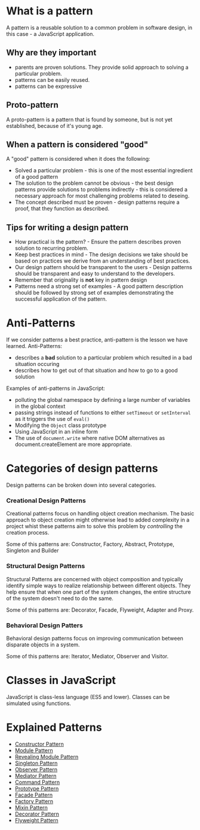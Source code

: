 # What is a pattern

А pattern is a reusable solution to a common problem in software design, in this case - a JavaScript application.

## Why are they important

- parents are proven solutions. They provide solid approach to solving a particular problem.
- patterns can be easily reused.
- patterns can be expressive

## Proto-pattern

A proto-pattern is a pattern that is found by someone, but is not yet established, because of it's young age.

## When a pattern is considered "good"
A "good" pattern is considered when it does the following:

- Solved a particular problem - this is one of the most essential ingredient of a good pattern
- The solution to the problem cannot be obvious - the best design patterns provide solutions to problems indirectly - this is considered a necessary approach for most challenging problems related to deseing.
- The concept described must be proven - design patterns require a proof, that they function as described.

## Tips for writing a design pattern

- How practical is the pattern? - Ensure the pattern describes proven solution to recurring problem.
- Keep best practices in mind - The design decisions we take should be based on practices we derive from an understanding of best practices.
- Our design pattern should be transparent to the users - Design patterns should be transparent and easy to understand to the developers.
- Remember that originality is **not** key in pattern design
- Patterns need a strong set of examples - A good pattern description should be followed by strong set of examples demonstrating the successful application of the pattern.

# Anti-Patterns

If we consider patterns a best practice, anti-pattern is the lesson we have learned. Anti-Patterns:

- describes a **bad** solution to a particular problem which resulted in a bad situation occuring
- describes how to get out of that situation and how to go to a good solution

Examples of anti-patterns in JavaScript:

- polluting the global namespace by defining a large number of variables in the global context
- passing strings instead of functions to either `setTimeout` or `setInterval` as it triggers the use of `eval()`
- Modifying the `Object` class prototype
- Using JavaScript in an inline form
- The use of `document.write` where native DOM alternatives as document.createElement are more appropriate.

# Categories of design patterns

Design patterns can be broken down into several categories.

### Creational Design Patterns

Creational patterns focus on handling object creation mechanism. The basic approach to object creation might otherwise lead to added complexity in a project whist these patterns aim to solve this problem by _controlling_ the creation process.

Some of this patterns are: Constructor, Factory, Abstract, Prototype, Singleton and Builder

### Structural Design Patterns

Structural Patterns are concerned with object composition and typically identify simple ways to realize relationship between different objects. They help ensure that when one part of the system changes, the entire structure of the system doesn't need to do the same.

Some of this patterns are: Decorator, Facade, Flyweight, Adapter and Proxy.

### Behavioral Design Patters

Behavioral design patterns focus on improving communication between disparate objects in a system.

Some of this patterns are: Iterator, Mediator, Observer and Visitor.

# Classes in JavaScript

JavaScript is class-less language (ES5 and lower). Classes can be simulated using functions.

# Explained Patterns

- [Constructor Pattern](https://github.com/KleoPetroff/javascript-design-patterns/tree/master/constructor-pattern)
- [Module Pattern](https://github.com/KleoPetroff/javascript-design-patterns/tree/master/module-pattern)
- [Revealing Module Pattern](https://github.com/KleoPetroff/javascript-design-patterns/tree/master/revealing-module-pattern)
- [Singleton Pattern](https://github.com/KleoPetroff/javascript-design-patterns/tree/master/singleton-pattern)
- [Observer Pattern](https://github.com/KleoPetroff/javascript-design-patterns/tree/master/observer-pattern)
- [Mediator Pattern](https://github.com/KleoPetroff/javascript-design-patterns/tree/master/mediator-pattern)
- [Command Pattern](https://github.com/KleoPetroff/javascript-design-patterns/tree/master/command-pattern)
- [Prototype Pattern](https://github.com/KleoPetroff/javascript-design-patterns/tree/master/prototype-pattern)
- [Facade Pattern](https://github.com/KleoPetroff/javascript-design-patterns/tree/master/facade-pattern)
- [Factory Pattern](https://github.com/KleoPetroff/javascript-design-patterns/tree/master/factory-pattern)
- [Mixin Pattern](https://github.com/KleoPetroff/javascript-design-patterns/tree/master/mixins)
- [Decorator Pattern](https://github.com/KleoPetroff/javascript-design-patterns/tree/master/decorator-pattern)
- [Flyweight Pattern](https://github.com/KleoPetroff/javascript-design-patterns/tree/master/factory-pattern)
